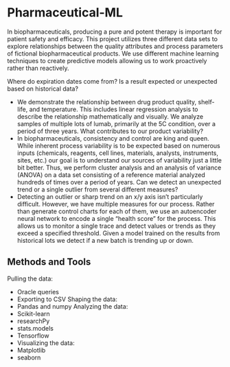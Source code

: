 # Pharmaceutical-ML

In biopharmaceuticals, producing a pure and potent therapy is important for patient safety and efficacy. This project utilizes three different data sets to explore relationships between the quality attributes and process parameters of fictional biopharmaceutical products.  We use different machine learning techniques to create predictive models allowing us to work proactively rather than reactively.
 
Where do expiration dates come from?  Is a result expected or unexpected based on historical data? 
- We demonstrate the relationship between drug product quality, shelf-life, and temperature.  This includes linear regression analysis to describe the relationship mathematically and visually. We analyze samples of multiple lots of lumab, primarily at the 5C condition, over a period of three years.
What contributes to our product variability?
- In biopharmaceuticals, consistency and control are king and queen.  While inherent process variability is to be expected based on numerous inputs (chemicals, reagents, cell lines, materials, analysts, instruments, sites, etc.) our goal is to understand our sources of variability just a little bit better.  Thus, we perform cluster analysis and an analysis of variance (ANOVA) on a data set consisting of a reference material analyzed hundreds of times over a period of years.
Can we detect an unexpected trend or a single outlier from several different measures?
- Detecting an outlier or sharp trend on an x/y axis isn’t particularly difficult.  However, we have multiple measures for our process. Rather than generate control charts for each of them, we use an autoencoder neural network to encode a single “health score” for the process.  This allows us to monitor a single trace and detect values or trends as they exceed a specified threshold.  Given a model trained on the results from historical lots we detect if a new batch is trending up or down.

## Methods and Tools
 
Pulling the data:
- Oracle queries
- Exporting to CSV
Shaping the data:
- Pandas and numpy
Analyzing the data:
- Scikit-learn
- researchPy
- stats.models
- Tensorflow
- Visualizing the data:
- Matplotlib
- seaborn
